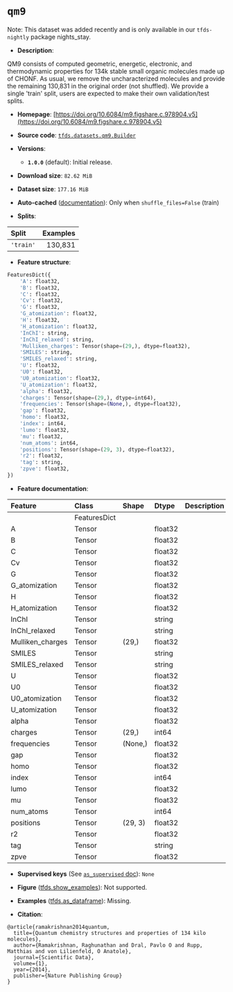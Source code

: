 <div itemscope itemtype="http://schema.org/Dataset">
  <div itemscope itemprop="includedInDataCatalog" itemtype="http://schema.org/DataCatalog">
    <meta itemprop="name" content="TensorFlow Datasets" />
  </div>
  <meta itemprop="name" content="qm9" />
  <meta itemprop="description" content="QM9 consists of computed geometric, energetic, electronic, and thermodynamic&#10;properties for 134k stable small organic molecules made up of CHONF. As usual,&#10;we remove the uncharacterized molecules and provide the remaining 130,831 in the&#10;original order (not shuffled). We provide a single &#x27;train&#x27; split, users are&#10;expected to make their own validation/test splits.&#10;&#10;To use this dataset:&#10;&#10;```python&#10;import tensorflow_datasets as tfds&#10;&#10;ds = tfds.load(&#x27;qm9&#x27;, split=&#x27;train&#x27;)&#10;for ex in ds.take(4):&#10;  print(ex)&#10;```&#10;&#10;See [the guide](https://www.tensorflow.org/datasets/overview) for more&#10;informations on [tensorflow_datasets](https://www.tensorflow.org/datasets).&#10;&#10;" />
  <meta itemprop="url" content="https://www.tensorflow.org/datasets/catalog/qm9" />
  <meta itemprop="sameAs" content="https://doi.org/10.6084/m9.figshare.c.978904.v5" />
  <meta itemprop="citation" content="@article{ramakrishnan2014quantum,&#10;  title={Quantum chemistry structures and properties of 134 kilo molecules},&#10;  author={Ramakrishnan, Raghunathan and Dral, Pavlo O and Rupp, Matthias and von Lilienfeld, O Anatole},&#10;  journal={Scientific Data},&#10;  volume={1},&#10;  year={2014},&#10;  publisher={Nature Publishing Group}&#10;}" />
</div>

# `qm9`


Note: This dataset was added recently and is only available in our
`tfds-nightly` package
<span class="material-icons" title="Available only in the tfds-nightly package">nights_stay</span>.

*   **Description**:

QM9 consists of computed geometric, energetic, electronic, and thermodynamic
properties for 134k stable small organic molecules made up of CHONF. As usual,
we remove the uncharacterized molecules and provide the remaining 130,831 in the
original order (not shuffled). We provide a single 'train' split, users are
expected to make their own validation/test splits.

*   **Homepage**:
    [https://doi.org/10.6084/m9.figshare.c.978904.v5](https://doi.org/10.6084/m9.figshare.c.978904.v5)

*   **Source code**:
    [`tfds.datasets.qm9.Builder`](https://github.com/tensorflow/datasets/tree/master/tensorflow_datasets/datasets/qm9/qm9_dataset_builder.py)

*   **Versions**:

    *   **`1.0.0`** (default): Initial release.

*   **Download size**: `82.62 MiB`

*   **Dataset size**: `177.16 MiB`

*   **Auto-cached**
    ([documentation](https://www.tensorflow.org/datasets/performances#auto-caching)):
    Only when `shuffle_files=False` (train)

*   **Splits**:

Split     | Examples
:-------- | -------:
`'train'` | 130,831

*   **Feature structure**:

```python
FeaturesDict({
    'A': float32,
    'B': float32,
    'C': float32,
    'Cv': float32,
    'G': float32,
    'G_atomization': float32,
    'H': float32,
    'H_atomization': float32,
    'InChI': string,
    'InChI_relaxed': string,
    'Mulliken_charges': Tensor(shape=(29,), dtype=float32),
    'SMILES': string,
    'SMILES_relaxed': string,
    'U': float32,
    'U0': float32,
    'U0_atomization': float32,
    'U_atomization': float32,
    'alpha': float32,
    'charges': Tensor(shape=(29,), dtype=int64),
    'frequencies': Tensor(shape=(None,), dtype=float32),
    'gap': float32,
    'homo': float32,
    'index': int64,
    'lumo': float32,
    'mu': float32,
    'num_atoms': int64,
    'positions': Tensor(shape=(29, 3), dtype=float32),
    'r2': float32,
    'tag': string,
    'zpve': float32,
})
```

*   **Feature documentation**:

Feature          | Class        | Shape   | Dtype   | Description
:--------------- | :----------- | :------ | :------ | :----------
                 | FeaturesDict |         |         |
A                | Tensor       |         | float32 |
B                | Tensor       |         | float32 |
C                | Tensor       |         | float32 |
Cv               | Tensor       |         | float32 |
G                | Tensor       |         | float32 |
G_atomization    | Tensor       |         | float32 |
H                | Tensor       |         | float32 |
H_atomization    | Tensor       |         | float32 |
InChI            | Tensor       |         | string  |
InChI_relaxed    | Tensor       |         | string  |
Mulliken_charges | Tensor       | (29,)   | float32 |
SMILES           | Tensor       |         | string  |
SMILES_relaxed   | Tensor       |         | string  |
U                | Tensor       |         | float32 |
U0               | Tensor       |         | float32 |
U0_atomization   | Tensor       |         | float32 |
U_atomization    | Tensor       |         | float32 |
alpha            | Tensor       |         | float32 |
charges          | Tensor       | (29,)   | int64   |
frequencies      | Tensor       | (None,) | float32 |
gap              | Tensor       |         | float32 |
homo             | Tensor       |         | float32 |
index            | Tensor       |         | int64   |
lumo             | Tensor       |         | float32 |
mu               | Tensor       |         | float32 |
num_atoms        | Tensor       |         | int64   |
positions        | Tensor       | (29, 3) | float32 |
r2               | Tensor       |         | float32 |
tag              | Tensor       |         | string  |
zpve             | Tensor       |         | float32 |

*   **Supervised keys** (See
    [`as_supervised` doc](https://www.tensorflow.org/datasets/api_docs/python/tfds/load#args)):
    `None`

*   **Figure**
    ([tfds.show_examples](https://www.tensorflow.org/datasets/api_docs/python/tfds/visualization/show_examples)):
    Not supported.

*   **Examples**
    ([tfds.as_dataframe](https://www.tensorflow.org/datasets/api_docs/python/tfds/as_dataframe)):
    Missing.

*   **Citation**:

```
@article{ramakrishnan2014quantum,
  title={Quantum chemistry structures and properties of 134 kilo molecules},
  author={Ramakrishnan, Raghunathan and Dral, Pavlo O and Rupp, Matthias and von Lilienfeld, O Anatole},
  journal={Scientific Data},
  volume={1},
  year={2014},
  publisher={Nature Publishing Group}
}
```


